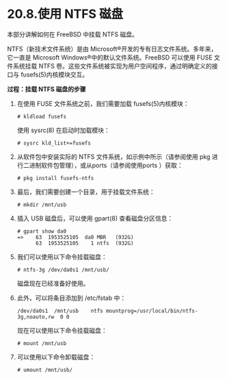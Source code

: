 # 20.8.使用 NTFS 磁盘

本部分讲解如何在 FreeBSD 中挂载 NTFS 磁盘。

NTFS（新技术文件系统）是由 Microsoft®开发的专有日志文件系统。多年来，它一直是 Microsoft Windows®中的默认文件系统。FreeBSD 可以使用 FUSE 文件系统挂载 NTFS 卷。这些文件系统被实现为用户空间程序，通过明确定义的接口与 fusefs(5)内核模块交互。

**过程：挂载 NTFS 磁盘的步骤**

1. 在使用 FUSE 文件系统之前，我们需要加载 fusefs(5)内核模块：

    ```
    # kldload fusefs
    ```

    使用 sysrc(8) 在启动时加载模块：

    ```
    # sysrc kld_list+=fusefs
    ```
2. 从软件包中安装实际的 NTFS 文件系统，如示例中所示（请参阅使用 pkg 进行二进制软件包管理），或从ports（请参阅使用ports ）获取：

    ```
    # pkg install fusefs-ntfs
    ```
3. 最后，我们需要创建一个目录，用于挂载文件系统：

    ```
    # mkdir /mnt/usb
    ```
4. 插入 USB 磁盘后，可以使用 gpart(8) 查看磁盘分区信息：

    ```
    # gpart show da0
    =>	  63  1953525105  da0 MBR   (932G)
    	  63  1953525105    1 ntfs  (932G)
    ```
5. 我们可以使用以下命令挂载磁盘：

    ```
    # ntfs-3g /dev/da0s1 /mnt/usb/
    ```

    磁盘现在已经准备好使用。
6. 此外，可以将条目添加到 /etc/fstab 中：

    ```
    /dev/da0s1  /mnt/usb	ntfs mountprog=/usr/local/bin/ntfs-3g,noauto,rw  0 0
    ```

    现在可以使用以下命令挂载磁盘：

    ```
    # mount /mnt/usb
    ```
7. 可以使用以下命令卸载磁盘：

    ```
    # umount /mnt/usb/
    ```
